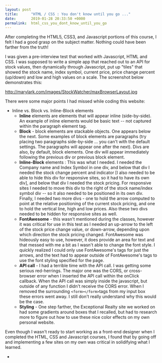 ```yaml
---
layout: post
title:      "HTML / CSS : You don't know until you go ..."
date:       2019-01-28 20:33:50 +0000
permalink:  html_css_you_dont_know_until_you_go
---
```



After completing the HTML5, CSS3, and Javascript portions of this course, I felt I had a good grasp on the subject matter.  Nothing could have been farther from the truth!

I was given a pre-interview test that worked with Javascript, HTML and CSS.  I was supposed to write a simple app that reached out to an API for stock values, then dynamically through Javascript, put up "tiles" that showed the stock name, index symbol, current price, price change percent (up/down) and low and high values on a scale.  The screenshot below demonstrates this:

http://marylark.com/images/StockWatcher/maxBrowserLayout.jpg

There were some major points I had missed while coding this website:

* Inline vs. Block vs. Inline-Block elements
   - **Inline** elements are elements that will appear inline (side-by-side).  An example of inline elements would be basic text -- not captured within the paragraph element tag.
   - **Block** - block elements are stackable objects.  One appears below the next.  Some examples of block elements are paragraphs (try placing two paragraphs side-by-side ... you can't with the default settings.  The paragraphs will appear one after the next).  Divs are also, by default, block elements.  One div will appear immediately following the previous div or previous block element.
   - **Inline-Block** elements :  This was what I needed.  I needed the Company name and Index Symbol in one div, and below that div I needed the stock change percent and indicator [I also needed to be able to hide this div for responsive sites, so it had to have its own div], and below that div I needed the stock pricing.  For responsive sites I needed to move this div to the right of the stock name/index symbol div -- so it also needed to be positioned in its own div.  Finally, I needed two more divs - one to hold the arrow computed to point at the relative positioning of the current stock pricing, and one to hold the vertical line, high and low prices.  Also these two divs needed to be hidden for responsive sites as well.
   - **FontAwesome** - this wasn't mentioned during the classes, however it was critical for use in this test as I needed an up-arrow to the left of the stock price change value, or down-arrow, depending upon which direction the stock pricing changed.  FontAwesome was hideously easy to use, however, it does provide an area for text and that messed with me a bit as I wasn't able to change the font style.  I quickly realized I could only use FontAwesome's tags for just the arrows, and the text had to appear outside of FontAwesome's tags to use the font styling specified for the page.
   - **API call**  - I had a terrible time with the API call.  I was getting some serious red-herrings.  The major one was the CORS, or cross-browser error when I inserted the API call within the onClick callback.  When the API call was simply inside the javascript, but outside of any function I didn't receive the CORS error.  When I removed the surrounding `<form></form>`tags from my input box these errors went away.  I still don't really understand why this would be the case.
   - **Styling** - One step farther, the Exceptional Realty site we worked on had some gradients around boxes that I recalled, but had to research more to figure out how to use these nice color effects on my own personal website.


Even though I wasn't ready to start working as a front-end designer when I completed the HTML, CSS and Javascript courses, I found that by going off and implementing a few sites on my own was critical in solidifying what I learned.





* 

